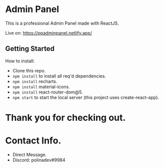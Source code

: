 # Admin Panel
This is a professional Admin Panel made with ReactJS.

Live on: https://ppadminpanel.netlify.app/

## Getting Started
How to install:
- Clone this repo.
- `npm install` to install all req'd dependencies.
- `npm install` recharts.
- `npm install` material-icons.
- `npm install` react-router-dom@5.
- `npm start` to start the local server (this project uses create-react-app).

# Thank you for checking out.


# Contact Info.
- Direct Message.
- Discord: polinadev#9984
